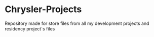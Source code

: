 # Chrysler-Projects
Repository made for store files from all my development projects and residency project´s files
